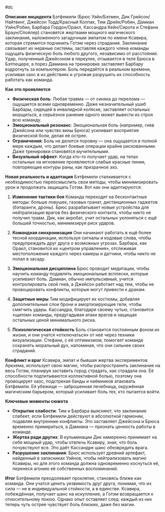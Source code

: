 #dc

**Описание инцидента**
Бэтфемили (Брюс Уэйн/Бэтмен, Дик Грейсон/Найтвинг, Джейсон Тодд/Красный Колпак, Тим Дрейк/Робин, Дамиан Уэйн/Робин, Барбара Гордон/Оракл, Кассандра Кейн/Сирота и Стефани Браун/Спойлер) становятся жертвами мощного магического заклинания, наложенного загадочным эмпатом по имени Ксавира, которая стремится подчинить Готэм через страдания. Заклинание связывает их нервные системы, заставляя каждого члена команды ощущать физическую боль любого другого, независимо от расстояния. Удар, полученный Джейсоном в переулке, отзывается в теле Брюса в Бэтпещере, а порез Дамиана на тренировке заставляет Барбару вздрогнуть за компьютером. Боль передаётся в реальном времени, усиливая хаос в их действиях и угрожая разрушить их способность работать как команда.

**Как это проявляется**
- **Физическая боль**: Любая травма — от синяка до перелома — ощущается всеми одновременно. Даже незначительный ушиб Барбары, сидящей в инвалидной коляске, заставляет остальных морщиться, а серьёзное ранение одного может вывести из строя всю команду.
- **Эмоциональный резонанс**: Эмоциональная боль (например, гнев Джейсона или чувство вины Брюса) усиливает восприятие физической боли, делая её острее.
- **Ограничения**: Боль не делится поровну — она ощущается в полной мере каждым, что делает боевые операции крайне рискованными. Даже тренировки становятся мучительными.
- **Визуальный эффект**: Когда кто-то получает удар, на телах остальных на мгновение проявляются слабые красные линии, повторяющие контуры раны, как призрачное эхо.

**Новая реальность и адаптация**
Бэтфемили сталкивается с необходимостью переосмыслить свои методы, чтобы минимизировать урон и продолжать защищать Готэм. Вот как они адаптируются:

1. **Изменение тактики боя**
Команда переходит на бесконтактные методы: больше ловушек, газовых гранат, дистанционных гаджетов (бэтаранги, дроны). Брюс разрабатывает новые устройства для нейтрализации врагов без физического контакта, чтобы никто не получил травм. Дик, как акробат, учит остальных уклоняться с ещё большей точностью, минимизируя риск ударов.

2. **Командная синхронизация**
Они начинают работать в ещё более тесной координации, используя сигналы и кодовые слова, чтобы предупреждать друг друга о возможных угрозах. Барбара, как Оракл, становится их «центром управления», отслеживая местоположение каждого через камеры и датчики, чтобы никто не попал в засаду.

3. **Эмоциональная дисциплина**
Брюс проводит медитации, чтобы научить команду подавлять эмоциональные всплески, которые усиливают боль. Дамиан, обычно импульсивный, учится контролировать свой гнев, а Джейсон работает над тем, чтобы не провоцировать конфликты, которые могут привести к дракам.

4. **Защитные меры**
Тим модифицирует их костюмы, добавляя дополнительные слои брони и амортизирующие гели, чтобы смягчить удары. Кассандра, благодаря своему чутью, становится «щитом» команды, предугадывая атаки врагов и защищая остальных ценой минимального риска.

5. **Психологическая стойкость**
Боль становится постоянным фоном их жизни, и они учатся «отключаться» от неё через техники визуализации. Стефани, с её оптимизмом, помогает команде сохранять моральный дух, напоминая, что они сильнее своих страданий.

**Конфликт и враг**
Ксавира, эмпат и бывшая жертва экспериментов Аркхема, использует свою магию, чтобы распространить заклинание на весь Готэм, планируя заставить город страдать, как страдала она. Её способности подпитываются коллективной болью, поэтому она провоцирует хаос, подстрекая банды и наёмников атаковать Бэтфемили. Её убежище — заброшенная лечебница, окружённая магическим барьером, который усиливает боль тех, кто пытается войти.

**Ключевые моменты сюжета**
- **Открытие слабости**: Тим и Барбара выясняют, что заклинание слабеет, если Бэтфемили действуют в абсолютной гармонии, подавляя внутренние конфликты. Это заставляет Джейсона и Брюса временно примириться, а Дамиана — признать ценность работы в команде.
- **Жертва ради других**: В кульминации Дик намеренно принимает на себя мощный удар, чтобы отвлечь Ксавиру, зная, что боль почувствуют все. Это даёт Кассандре шанс обезвредить врага.
- **Разрушение заклинания**: Брюс использует древний артефакт, найденный в запасниках Уэйнов, чтобы нейтрализовать магию Ксавиры, но для этого команда должна одновременно коснуться её, перенеся агонию её собственных воспоминаний.

**Итог**
Бэтфемили преодолевает проклятие, становясь ближе как команда. Они учатся ценить уязвимость друг друга, понимая, что их сила — не в индивидуальной стойкости, а в единстве. Ксавира, побеждённая, получает шанс на искупление, а Готэм возвращается к относительному покою. Однако опыт оставляет след: каждый из них теперь чуть острее чувствует боль близких, даже без магии.

